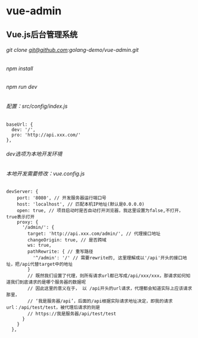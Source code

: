 # vue-admin
## Vue.js后台管理系统

###### git clone git@github.com:golang-demo/vue-admin.git
###### npm install 
###### npm run dev
###### 配置：src/config/index.js
```
baseUrl: {
  dev: '/',
  pro: 'http://api.xxx.com/'
},
```
###### dev选项为本地开发环境
###### 本地开发需要修改：vue.config.js
```
devServer: {
    port: '8080', // 开发服务器运行端口号
    host: 'localhost', // 匹配本机IP地址(默认是0.0.0.0)
    open: true, // 项目启动时是否自动打开浏览器，我这里设置为false,不打开，true表示打开
    proxy: {
      '/admin/': {
        target: 'http://api.xxx.com/admin/', // 代理接口地址
        changeOrigin: true, // 是否跨域
        ws: true,
        pathRewrite: { // 重写路径
          '^/admin': '/' // 需要rewrite的, 这里理解成以'/api'开头的接口地址，把/api代替target中的地址
        }
        // 既然我们设置了代理，则所有请求url都已写成/api/xxx/xxx，那请求如何知道我们到底请求的是哪个服务器的数据呢
        // 因此这里的意义在于， 以 /api开头的url请求，代理都会知道实际上应该请求那里，
        // ‘我是服务器/api’，后面的/api根据实际请求地址决定，即我的请求url：/api/test/test，被代理后请求的则是
        // https://我是服务器/api/test/test
      }
    }
  },
```
